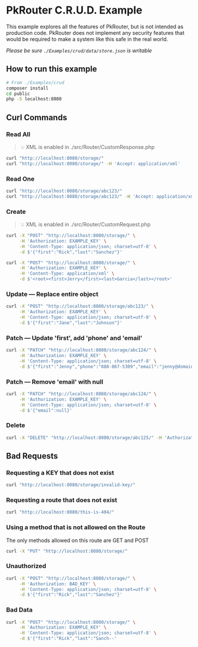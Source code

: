 # PkRouter C.R.U.D. Example

This example explores all the features of PkRouter, but is not intended as production code.
PkRouter does not implement any security features that would be required to make a system
like this safe in the real world.

_Please be sure `./Examples/crud/data/store.json` is writable_

## How to run this example

```bash
# From ./Examples/crud
composer install
cd public
php -S localhost:8080
```

## Curl Commands

### Read All

> 💡 XML is enabled in ./src/Router/CustomResponse.php

```bash
curl "http://localhost:8080/storage/"
curl "http://localhost:8080/storage/" -H 'Accept: application/xml'
```

### Read One

```bash
curl "http://localhost:8080/storage/abc123/"
curl "http://localhost:8080/storage/abc123/" -H 'Accept: application/xml'

```

### Create

> 💡 XML is enabled in ./src/Router/CustomRequest.php

```bash
curl -X "POST" "http://localhost:8080/storage/" \
     -H 'Authorization: EXAMPLE_KEY' \
     -H 'Content-Type: application/json; charset=utf-8' \
     -d $'{"first":"Rick","last":"Sanchez"}'

curl -X "POST" "http://localhost:8080/storage/" \
     -H 'Authorization: EXAMPLE_KEY' \
     -H 'Content-Type: application/xml' \
     -d $'<root><first>Jerry</first><last>Garcia</last></root>'
```

### Update — Replace entire object

```bash
curl -X "POST" "http://localhost:8080/storage/abc123/" \
     -H 'Authorization: EXAMPLE_KEY' \
     -H 'Content-Type: application/json; charset=utf-8' \
     -d $'{"first":"Jane","last":"Johnson"}'
```

### Patch — Update 'first', add 'phone' and 'email'

```bash
curl -X "PATCH" "http://localhost:8080/storage/abc124/" \
     -H 'Authorization: EXAMPLE_KEY' \
     -H 'Content-Type: application/json; charset=utf-8' \
     -d $'{"first":"Jenny","phone":"888-867-5309","email":"jenny@domain.com"}'
```

### Patch — Remove 'email' with null

```bash
curl -X "PATCH" "http://localhost:8080/storage/abc124/" \
     -H 'Authorization: EXAMPLE_KEY' \
     -H 'Content-Type: application/json; charset=utf-8' \
     -d $'{"email":null}'
```

### Delete

```bash
curl -X "DELETE" "http://localhost:8080/storage/abc125/" -H 'Authorization: EXAMPLE_KEY'
```

## Bad Requests

### Requesting a KEY that does not exist

```bash
curl "http://localhost:8080/storage/invalid-key/"
```

### Requesting a route that does not exist

```bash
curl "http://localhost:8080/this-is-404/"
```

### Using a method that is not allowed on the Route

The only methods allowed on this route are GET and POST

```bash
curl -X "PUT" "http://localhost:8080/storage/"
```

### Unauthorized

```bash
curl -X "POST" "http://localhost:8080/storage/" \
     -H 'Authorization: BAD_KEY' \
     -H 'Content-Type: application/json; charset=utf-8' \
     -d $'{"first":"Rick","last":"Sanchez"}'
```
### Bad Data

```bash
curl -X "POST" "http://localhost:8080/storage/" \
     -H 'Authorization: EXAMPLE_KEY' \
     -H 'Content-Type: application/json; charset=utf-8' \
     -d $'{"first":"Rick","last":"Sanch--'
```
